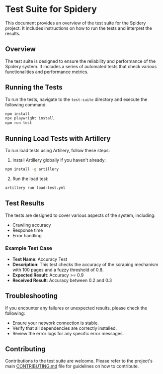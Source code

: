 # Test Suite for Spidery

This document provides an overview of the test suite for the Spidery project. It includes instructions on how to run the tests and interpret the results.

## Overview

The test suite is designed to ensure the reliability and performance of the Spidery system. It includes a series of automated tests that check various functionalities and performance metrics.

## Running the Tests

To run the tests, navigate to the `test-suite` directory and execute the following command:

```bash
npm install
npx playwright install
npm run test
```

## Running Load Tests with Artillery

To run load tests using Artillery, follow these steps:

1. Install Artillery globally if you haven't already:

```bash
npm install -g artillery
```

2. Run the load test:

```bash
artillery run load-test.yml
```

## Test Results

The tests are designed to cover various aspects of the system, including:

- Crawling accuracy
- Response time
- Error handling

### Example Test Case

- **Test Name**: Accuracy Test
- **Description**: This test checks the accuracy of the scraping mechanism with 100 pages and a fuzzy threshold of 0.8.
- **Expected Result**: Accuracy >= 0.9
- **Received Result**: Accuracy between 0.2 and 0.3

## Troubleshooting

If you encounter any failures or unexpected results, please check the following:
- Ensure your network connection is stable.
- Verify that all dependencies are correctly installed.
- Review the error logs for any specific error messages.

## Contributing

Contributions to the test suite are welcome. Please refer to the project's main [CONTRIBUTING.md](../CONTRIBUTING.md) file for guidelines on how to contribute.